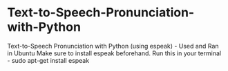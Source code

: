 # Text-to-Speech-Pronunciation-with-Python
Text-to-Speech Pronunciation with Python (using espeak) - Used and Ran in Ubuntu
Make sure to install espeak beforehand. Run this in your terminal - sudo apt-get install espeak
